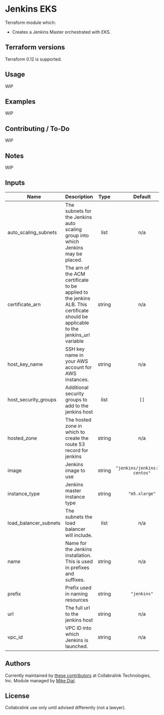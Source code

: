 # Jenkins EKS

Terraform module which:
- Creates a Jenkins Master orchestrated with EKS.


## Terraform versions

Terraform 0.12 is supported.


## Usage
WIP

## Examples
WIP

## Contributing / To-Do

WIP


## Notes

WIP

<!-- BEGINNING OF PRE-COMMIT-TERRAFORM DOCS HOOK -->
## Inputs

| Name | Description | Type | Default | Required |
|------|-------------|:----:|:-----:|:-----:|
| auto\_scaling\_subnets | The subnets for the Jenkins auto scaling group into which Jenkins may be placed. | list | n/a | yes |
| certificate\_arn | The arn of the ACM certificate to be applied to the jenkins ALB.  This certificate should be applicable to the jenkins_url variable | string | n/a | yes |
| host\_key\_name | SSH key name in your AWS account for AWS instances. | string | n/a | yes |
| host\_security\_groups | Additional security groups to add to the jenkins host | list | `[]` | no |
| hosted\_zone | The hosted zone in which to create the route 53 record for jenkins | string | n/a | yes |
| image | Jenkins image to use | string | `"jenkins/jenkins:lts-centos"` | no |
| instance\_type | Jenkins master instance type | string | `"m5.xlarge"` | no |
| load\_balancer\_subnets | The subnets the load balancer will include. | list | n/a | yes |
| name | Name for the Jenkins installation.  This is used in prefixes and suffixes. | string | n/a | yes |
| prefix | Prefix used in naming resources | string | `"jenkins"` | no |
| url | The full url to the jenkins host | string | n/a | yes |
| vpc\_id | VPC ID into which Jenkins is launched. | string | n/a | yes |

<!-- END OF PRE-COMMIT-TERRAFORM DOCS HOOK -->


## Authors

Currently maintained by [these contributors](https://gitlab.com/mdialcollabralinkcom/jenkins-eks/-/graphs/master) at Collabralink Technologies, Inc.
Module managed by [Mike Dial](https://gitlab.com/mdialcollabralinkcom).

## License

Collabralink use only until advised differently (not a lawyer).
